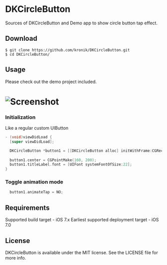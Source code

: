 DKCircleButton
==================

Sources of DKCircleButton and Demo app to show circle button tap effect.

## Download
    $ git clone https://github.com/kronik/DKCircleButton.git
    $ cd DKCircleButton/

## Usage
Please check out the demo project included.
# ![Screenshot](https://raw.github.com/kronik/DKCircleButton/master/example.gif)

### Initialization
Like a regular custom UIButton
``` objective-c
- (void)viewDidLoad {
  [super viewDidLoad];

  DKCircleButton *button1 = [[DKCircleButton alloc] initWithFrame:CGRectMake(0, 0, 90, 90)];
    
  button1.center = CGPointMake(160, 200);
  button1.titleLabel.font = [UIFont systemFontOfSize:22];
}
```

### Toggle animation mode
``` objective-c
  button1.animateTap = NO;
```

## Requirements
Supported build target - iOS 7.x
Earliest supported deployment target - iOS 7.0

## License
DKCircleButton is available under the MIT license. See the LICENSE file for more info.
